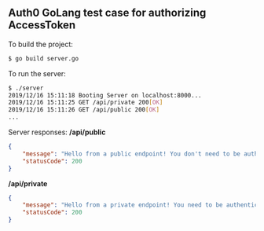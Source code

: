 ## Auth0 GoLang test case for authorizing AccessToken
To build the project:

```bash
$ go build server.go
```

To run the server:
```bash
$ ./server
2019/12/16 15:11:18 Booting Server on localhost:8000...
2019/12/16 15:11:25 GET /api/private 200[OK]
2019/12/16 15:11:26 GET /api/public 200[OK]
...
```

Server responses:
**/api/public**
```json
{
    "message": "Hello from a public endpoint! You don't need to be authenticated to see this.",
    "statusCode": 200
}
```

**/api/private**
```json
{
    "message": "Hello from a private endpoint! You need to be authenticated to see this.",
    "statusCode": 200
}
```
